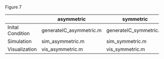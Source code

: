 Figure 7 

|                  | asymmetric              | symmetric              |
| ---------------- | ----------------------- | ---------------------- |
| Inital Condition | generateIC_asymmetric.m | generateIC_symmetric.m |
| Simulation       | sim_asymmetric.m        | sim_symmetric.m        |
| Visualization    | vis_asymmetric.m        | vis_symmetric.m        |
